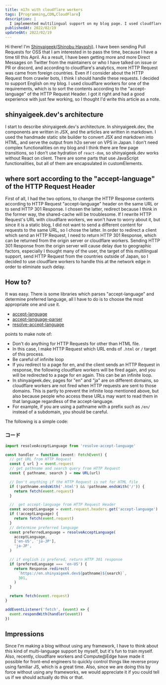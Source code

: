 ```yaml
---
title: m17n with cloudflare workers
tags: [Programming,CDN,CloudFlare]
description: |
  I implemented multilingual support on my blog page. I used cloudflare workers for that, and the experience was great, so I will leave it as a note.
publishedAt: 2022/02/19
updatedAt: 2022/02/19
---
```


Hi there! I'm [Shinyaigeek(Shinobu Hayashi)](https://twitter.com/Shinyaigeek). I have been sending Pull Requests for OSS that I am interested in to pass the time, because I have a time till this April. As a result, I have been getting more and more Direct Messages on Twitter from the maintainers or who I have talked on issue or PR or discord, and according to cloudflare's analytics, more HTTP Request was came from foreign countries. Even if I consider about the HTTP Request from crawler bots, I think I should handle these requests. I decided to support English on my blog. I used cloudflare workers for one of the requirements, which is to sort the contents according to the "accept-language" of the HTTP Request Header. I got it right and had a good experience with just few working, so I thought I'd write this article as a note.

## shinyaigeek.dev's architecture

I start to describe shinyaigeek.dev's architecture. In shinyaigeek.dev, the components are written in JSX, and the articles are written in markdown. I used the handmade static site builder to convert JSX and markdown into HTML, and serve the output from h2o server on VPS in Japan. I don't need complex functionalities on my blog and I think there are few page transitions, so I don't use hydration of `react-dom`, so shinyaigeek.dev works without React on client. There are some parts that use JavaScript functionalities, but all of them are encapsulated in customElements.

## where sort according to the "accept-language" of the HTTP Request Header 

First of all, I had the two options, to change the HTTP Response contents according to HTTP Request "accept-language" header on the same URL or to send HTTP 301 Response. I chosen the latter, redirect because I think in the former way, the shared-cache will be troublesome. If I rewrite HTTP Request's URL with cloudflare workers, we won't have to worry about it, but since it is a static blog, I did not want to send a different content for requests to the same URL, so I chose the latter. In order to redirect a client which send an HTTP Request, I need to return HTTP 301 Response, which can be returned from the origin server or cloudflare workers. Sending HTTP 301 Response from the origin server will cause delay due to geographic factors, especially I thought many of the user, the target of this multilingual support, send HTTP Request from the countries outside of Japan, so I decided to use cloudflare workers to handle this at the network edge in order to eliminate such delay.

## How to?

It was easy. There is some libraries which parses "accept-language" and determine preferred language, all I have to do is to choose the most appropriate one and use it.

- [accept-language](https://www.npmjs.com/package/accept-language)
- [accept-language-parser](https://www.npmjs.com/package/accept-language-parser)
- [resolve-accept-language](https://www.npmjs.com/package/resolve-accept-language)


points to make note of:
- Don't do anything for HTTP Requests for other than HTML file.
 - In this case, I make HTTP Request which URL ends of `.html` or `/` target of this process.
- Be careful of infinite loop
 - If you redirect to a page for en, and the client sends an HTTP Request in response, the following cloudflare workers will be fired again, and you will be redirected to a page for en again. This can be an infinite loop.
 - In shinyaigeek.dev, pages for "en" and "ja" are on different domains, so cloudflare workers are not fired when HTTP requests are sent to those domains. This is partly to prevent the infinite loop mentioned above, but also because people who access these URLs may want to read them in that language regardless of the accept-language.
 - For example, if you are using a pathname with a prefix such as `/en/` instead of a subdomain, you should be careful.

The following is a simple code:

### コード

```typescript
import resolveAcceptLanguage from 'resolve-accept-language'

const handler = function (event: FetchEvent) {
  // get URL from HTTP Request
  const { url } = event.request
  // get pathname and search query from HTTP Request
  const { pathname, search } = new URL(url)

  // Don't anything if the HTTP Request is not for HTML file
  if (!pathname.endsWith('.html') && !pathname.endsWith('/')) {
    return fetch(event.request)
  }

  //  get accept-language from HTTP Request Header
  const acceptLanguage = event.request.headers.get('accept-language')
  if (!acceptLanguage) {
    return fetch(event.request)
  }
  // determine preferred language
  const preferredLanguage = resolveAcceptLanguage(
    acceptLanguage,
    ['en-US', 'ja-JP'],
    'ja-JP',
  )

  // if english is prefered, return HTTP 301 response
  if (preferedLanguage === 'en-US') {
    return Response.redirect(
      `https://en.shinyaigeek.dev${pathname}${search}`,
      301,
    )
  }

  return fetch(event.request)
}

addEventListener('fetch', (event) => {
  event.respondWith(handler(event))
})
```

## Impressions

Since I'm making a blog without using any framework, I have to think about this kind of multi-language support by myself, but it's fun to train myself. Also, recently, cloudflare workers and Compute@Edge have made it possible for front-end engineers to quickly control things like reverse proxy using familiar JS, which is a great time. Also, since we are doing this by force without using any frameworks, we would appreciate it if you could tell us if we should actually do this or that.

